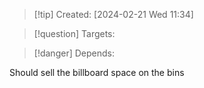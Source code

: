 
>[!tip] Created: [2024-02-21 Wed 11:34]

>[!question] Targets: 

>[!danger] Depends: 

Should sell the billboard space on the bins